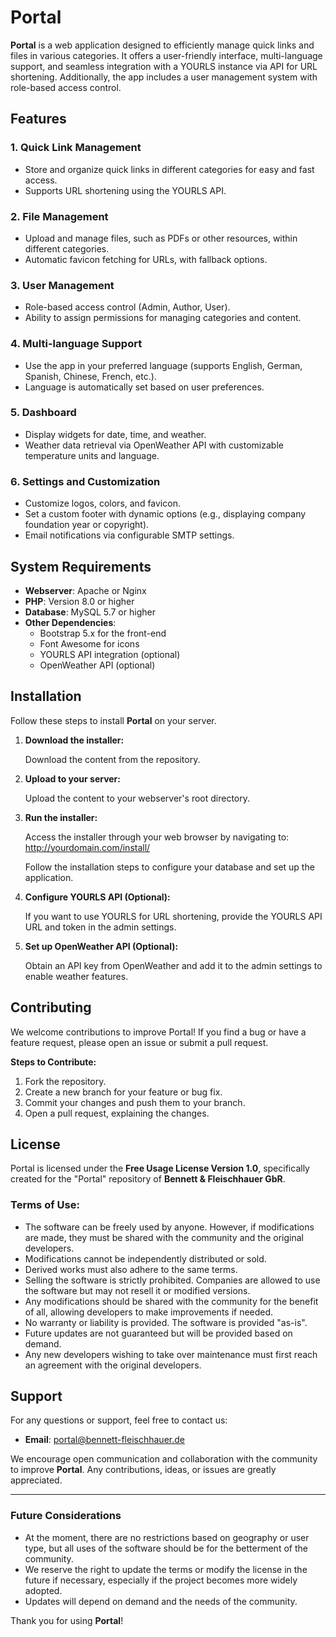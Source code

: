 # Portal

**Portal** is a web application designed to efficiently manage quick links and files in various categories. It offers a user-friendly interface, multi-language support, and seamless integration with a YOURLS instance via API for URL shortening. Additionally, the app includes a user management system with role-based access control.

## Features

### 1. **Quick Link Management**
- Store and organize quick links in different categories for easy and fast access.
- Supports URL shortening using the YOURLS API.

### 2. **File Management**
- Upload and manage files, such as PDFs or other resources, within different categories.
- Automatic favicon fetching for URLs, with fallback options.

### 3. **User Management**
- Role-based access control (Admin, Author, User).
- Ability to assign permissions for managing categories and content.
  
### 4. **Multi-language Support**
- Use the app in your preferred language (supports English, German, Spanish, Chinese, French, etc.).
- Language is automatically set based on user preferences.

### 5. **Dashboard**
- Display widgets for date, time, and weather.
- Weather data retrieval via OpenWeather API with customizable temperature units and language.

### 6. **Settings and Customization**
- Customize logos, colors, and favicon.
- Set a custom footer with dynamic options (e.g., displaying company foundation year or copyright).
- Email notifications via configurable SMTP settings.

## System Requirements

- **Webserver**: Apache or Nginx
- **PHP**: Version 8.0 or higher
- **Database**: MySQL 5.7 or higher
- **Other Dependencies**:
  - Bootstrap 5.x for the front-end
  - Font Awesome for icons
  - YOURLS API integration (optional)
  - OpenWeather API (optional)

## Installation

Follow these steps to install **Portal** on your server.

1. **Download the installer:**

   Download the content from the repository.

2. **Upload to your server:**

    Upload the content to your webserver's root directory.

3. **Run the installer:**

    Access the installer through your web browser by navigating to:
    http://yourdomain.com/install/

    Follow the installation steps to configure your database and set up the application.

4. **Configure YOURLS API (Optional):**

    If you want to use YOURLS for URL shortening, provide the YOURLS API URL and token in the admin settings.

5. **Set up OpenWeather API (Optional):**

    Obtain an API key from OpenWeather and add it to the admin settings to enable weather features.

## Contributing

We welcome contributions to improve Portal! If you find a bug or have a feature request, please open an issue or submit a pull request.

**Steps to Contribute:**

1. Fork the repository.
2. Create a new branch for your feature or bug fix.
3. Commit your changes and push them to your branch.
4. Open a pull request, explaining the changes.

## License

Portal is licensed under the **Free Usage License Version 1.0**, specifically created for the "Portal" repository of **Bennett & Fleischhauer GbR**.

### Terms of Use:

- The software can be freely used by anyone. However, if modifications are made, they must be shared with the community and the original developers.
- Modifications cannot be independently distributed or sold.
- Derived works must also adhere to the same terms.
- Selling the software is strictly prohibited. Companies are allowed to use the software but may not resell it or modified versions.
- Any modifications should be shared with the community for the benefit of all, allowing developers to make improvements if needed.
- No warranty or liability is provided. The software is provided "as-is".
- Future updates are not guaranteed but will be provided based on demand.
- Any new developers wishing to take over maintenance must first reach an agreement with the original developers.

## Support

For any questions or support, feel free to contact us:

- **Email**: portal@bennett-fleischhauer.de

We encourage open communication and collaboration with the community to improve **Portal**. Any contributions, ideas, or issues are greatly appreciated.

---

### Future Considerations

- At the moment, there are no restrictions based on geography or user type, but all uses of the software should be for the betterment of the community.
- We reserve the right to update the terms or modify the license in the future if necessary, especially if the project becomes more widely adopted.
- Updates will depend on demand and the needs of the community.

Thank you for using **Portal**!
